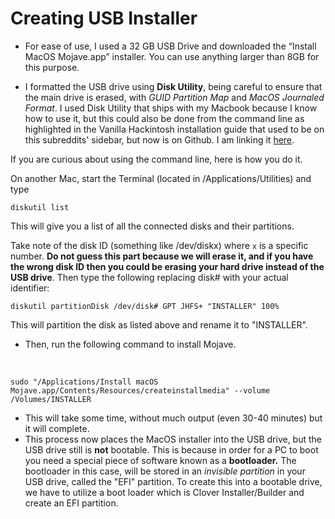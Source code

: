 # Creating USB Installer

* For ease of use, I used a 32 GB USB Drive and downloaded the “Install MacOS Mojave.app” installer. You can use anything larger than 8GB for this purpose.

* I formatted the USB drive using **Disk Utility**, being careful to ensure that the main drive is erased, with *GUID Partition Map* and *MacOS Journaled Format*. I used Disk Utility that ships with my Macbook because I know how to use it, but this could also be done from the command line as highlighted in the Vanilla Hackintosh installation guide that used to be on this subreddits' sidebar, but now is on Github. I am linking it [here](https://hackintosh.gitbook.io/-r-hackintosh-vanilla-desktop-guide/building-the-usb-installer). 

If you are curious about using the command line, here is how you do it.

On another Mac, start the Terminal (located in /Applications/Utilities) and type 

`diskutil list`

This will give you a list of all the connected disks and their partitions. 

Take note of the disk ID (something like /dev/diskx) where `x` is a specific number. **Do not guess this part because we will erase it, and if you have the wrong disk ID then you could be erasing your hard drive instead of the USB drive**. Then type the following replacing disk# with your actual identifier:


`diskutil partitionDisk /dev/disk# GPT JHFS+ "INSTALLER" 100%`

This will partition the disk as listed above and rename it to "INSTALLER".


* Then, run the following command to install Mojave.

&#8203;

    sudo "/Applications/Install macOS Mojave.app/Contents/Resources/createinstallmedia" --volume /Volumes/INSTALLER
    

* This will take some time, without much output (even 30-40 minutes) but it will complete.
* This process now places the MacOS installer into the USB drive, but the USB drive still is **not** bootable. This is because in order for a PC to boot you need a special piece of software known as a **bootloader.** The bootloader in this case, will be stored in an *invisible partition* in your USB drive, called the "EFI" partition.  To create this into a bootable drive, we have to utilize a boot loader which is Clover Installer/Builder and create an EFI partition.
